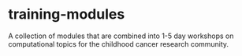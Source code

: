 # training-modules

A collection of modules that are combined into 1-5 day workshops on computational topics for the childhood cancer research community.
